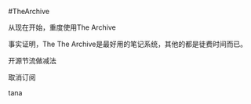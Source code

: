 #TheArchive

从现在开始，重度使用The Archive

事实证明，The The Archive是最好用的笔记系统，其他的都是徒费时间而已。

开源节流做减法

取消订阅

tana 